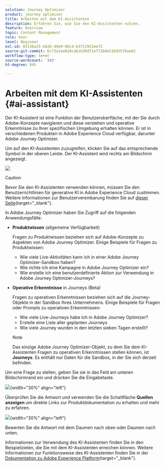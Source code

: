 ```yaml
---
solution: Journey Optimizer
product: journey optimizer
title: Arbeiten mit dem KI-Assistenten
description: Erfahren Sie, wie Sie den KI-Assistenten nutzen.
feature: Overview
topic: Content Management
role: User
level: Beginner
exl-id: 03136a25-b826-49e9-86c4-b3711913ee72
source-git-commit: 6c73a1ee024ca61b30d71e77268e51b93576ae62
workflow-type: tm+mt
source-wordcount: '343'
ht-degree: 94%

---
```


# Arbeiten mit dem KI-Assistenten {#ai-assistant}

Der KI-Assistent ist eine Funktion der Benutzeroberfläche, mit der Sie durch Adobe-Konzepte navigieren und diese verstehen und operative Erkenntnisse zu Ihrer spezifischen Umgebung erhalten können. Er ist in verschiedenen Produkten in Adobe Experience Cloud verfügbar, darunter Adobe Journey Optimizer.

Um auf den KI-Assistenten zuzugreifen, klicken Sie auf das entsprechende Symbol in der oberen Leiste. Der KI-Assistent wird rechts am Bildschirm angezeigt.

![](assets/do-not-localize/ai-assistant-open.png)


>[!CAUTION]
>
>Bevor Sie den KI-Assistenten verwenden können, müssen Sie den Benutzerrichtlinien für generative KI in Adobe Experience Cloud zustimmen. Weitere Informationen zur Benutzervereinbarung finden Sie auf [dieser Seite](https://experienceleague.adobe.com/de/docs/experience-platform/ai-assistant/home){target="_blank"}.

In Adobe Journey Optimizer haben Sie Zugriff auf die folgenden Anwendungsfälle:

* **Produktwissen** (allgemeine Verfügbarkeit)

  Fragen zu Produktwissen beziehen sich auf Adobe-Konzepte zu Aspekten von Adobe Journey Optimizer. Einige Beispiele für Fragen zu Produktwissen:

   * Wie viele Live-Aktivitäten kann ich in einer Adobe Journey Optimizer-Sandbox haben?
   * Wie richte ich eine Kampagne in Adobe Journey Optimizer ein?
   * Wie erstelle ich eine benutzerdefinierte Aktion zur Verwendung in Adobe Journey Optimizer-Journeys?


* **Operative Erkenntnisse** in Journeys (Beta)

  Fragen zu operativen Erkenntnissen beziehen sich auf die Journey-Objekte in der Sandbox Ihres Unternehmens. Einige Beispiele für Fragen oder Prompts zu operativen Erkenntnissen:

   * Wie viele Live-Journeys habe ich in Adobe Journey Optimizer?
   * Erstelle eine Liste aller geplanten Journeys
   * Wie viele Journey wurden in den letzten sieben Tagen erstellt?

  >[!NOTE]
  >
  >Das einzige Adobe Journey Optimizer-Objekt, zu dem Sie dem KI-Assistenten Fragen zu operativen Erkenntnissen stellen können, ist **Journeys**. Es enthält nur Daten für die Sandbox, in der Sie sich derzeit befinden.


Um eine Frage zu stellen, geben Sie sie in das Feld am unteren Bildschirmrand ein und drücken Sie die Eingabetaste.

![](assets/do-not-localize/ai-assistant-ask.png){width="30%" align="left"}

Überprüfen Sie die Antwort und verwenden Sie die Schaltfläche **Quellen anzeigen** um direkte Links zur Produktdokumentation zu erhalten und mehr zu erfahren.

![](assets/do-not-localize/ai-assistant-answer.png){width="30%" align="left"}

Bewerten Sie die Antwort mit dem Daumen nach oben oder Daumen nach unten.

Informationen zur Verwendung des KI-Assistenten finden Sie in den Beispielzielen, die Sie mit dem KI-Assistenten erreichen können. Weitere Informationen zur Funktionsweise des KI-Assistenten finden Sie in der [Dokumentation zu Adobe Experience Platform](https://experienceleague.adobe.com/de/docs/experience-platform/ai-assistant/home){target="_blank"}.
